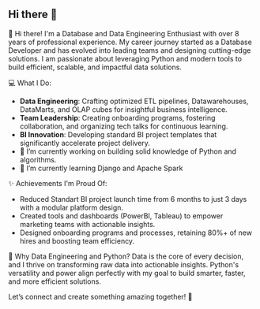 ## Hi there 👋

<!--
**awariel7/awariel7** is a ✨ _special_ ✨ repository because its `README.md` (this file) appears on your GitHub profile.

Here are some ideas to get you started:

- 🔭 I’m currently working on ...
- 🌱 I’m currently learning ...
- 👯 I’m looking to collaborate on ...
- 🤔 I’m looking for help with ...
- 💬 Ask me about ...
- 📫 How to reach me: ...
- 😄 Pronouns: ...
- ⚡ Fun fact: ...
-->

👋 Hi there!
I'm a Database and Data Engineering Enthusiast with over 8 years of professional experience. My career journey started as a Database Developer and has evolved into leading teams and designing cutting-edge solutions. I am passionate about leveraging Python and modern tools to build efficient, scalable, and impactful data solutions.

💻 What I Do:

- **Data Engineering**: Crafting optimized ETL pipelines, Datawarehouses, DataMarts, and OLAP cubes for insightful business intelligence.
- **Team Leadership**: Creating onboarding programs, fostering collaboration, and organizing tech talks for continuous learning.
- **BI Innovation**: Developing standard BI project templates that significantly accelerate project delivery.
- 🔭 I’m currently working on building solid knowledge of Python and algorithms.
- 🌱 I’m currently learning Django and Apache Spark

✨ Achievements I'm Proud Of:

- Reduced Standart BI project launch time from 6 months to just 3 days with a modular platform design.
- Created tools and dashboards (PowerBI, Tableau) to empower marketing teams with actionable insights.
- Designed onboarding programs and processes, retaining 80%+ of new hires and boosting team efficiency.

🚀 Why Data Engineering and Python?
Data is the core of every decision, and I thrive on transforming raw data into actionable insights. Python's versatility and power align perfectly with my goal to build smarter, faster, and more efficient solutions.

Let’s connect and create something amazing together! 🌟
